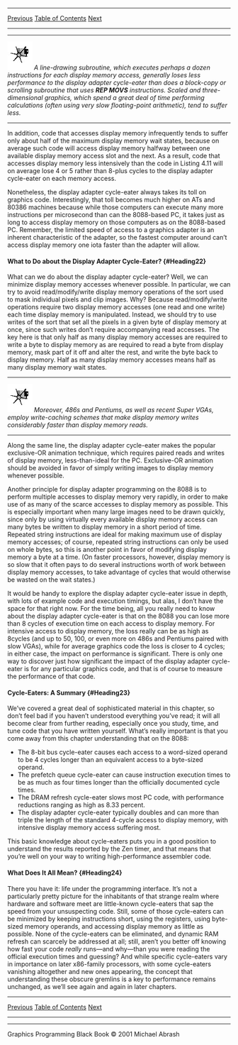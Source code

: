   ------------------------ --------------------------------- --------------------
  [Previous](04-09.html)   [Table of Contents](index.html)   [Next](05-01.html)
  ------------------------ --------------------------------- --------------------

  ------------------- ------------------------------------------------------------------------------------------------------------------------------------------------------------------------------------------------------------------------------------------------------------------------------------------------------------------------------------------------------------------------------------------------------------------------------------------
  ![](images/i.jpg)   *A line-drawing subroutine, which executes perhaps a dozen instructions for each display memory access, generally loses less performance to the display adapter cycle-eater than does a block-copy or scrolling subroutine that uses **REP MOVS** instructions. Scaled and three-dimensional graphics, which spend a great deal of time performing calculations (often using very slow floating-point arithmetic), tend to suffer less.*
  ------------------- ------------------------------------------------------------------------------------------------------------------------------------------------------------------------------------------------------------------------------------------------------------------------------------------------------------------------------------------------------------------------------------------------------------------------------------------

In addition, code that accesses display memory infrequently tends to
suffer only about half of the maximum display memory wait states,
because on average such code will access display memory halfway between
one available display memory access slot and the next. As a result, code
that accesses display memory less intensively than the code in Listing
4.11 will on average lose 4 or 5 rather than 8-plus cycles to the
display adapter cycle-eater on each memory access.

Nonetheless, the display adapter cycle-eater always takes its toll on
graphics code. Interestingly, that toll becomes much higher on ATs and
80386 machines because while those computers can execute many more
instructions per microsecond than can the 8088-based PC, it takes just
as long to access display memory on those computers as on the 8088-based
PC. Remember, the limited speed of access to a graphics adapter is an
inherent characteristic of the adapter, so the fastest computer around
can’t access display memory one iota faster than the adapter will allow.

#### What to Do about the Display Adapter Cycle-Eater? {#Heading22}

What can we do about the display adapter cycle-eater? Well, we can
minimize display memory accesses whenever possible. In particular, we
can try to avoid read/modify/write display memory operations of the sort
used to mask individual pixels and clip images. Why? Because
read/modify/write operations require two display memory accesses (one
read and one write) each time display memory is manipulated. Instead, we
should try to use writes of the sort that set all the pixels in a given
byte of display memory at once, since such writes don’t require
accompanying read accesses. The key here is that only half as many
display memory accesses are required to write a byte to display memory
as are required to read a byte from display memory, mask part of it off
and alter the rest, and write the byte back to display memory. Half as
many display memory accesses means half as many display memory wait
states.

  ------------------- --------------------------------------------------------------------------------------------------------------------------------------------------------------------------
  ![](images/i.jpg)   *Moreover, 486s and Pentiums, as well as recent Super VGAs, employ write-caching schemes that make display memory writes considerably faster than display memory reads.*
  ------------------- --------------------------------------------------------------------------------------------------------------------------------------------------------------------------

Along the same line, the display adapter cycle-eater makes the popular
exclusive-OR animation technique, which requires paired reads and writes
of display memory, less-than-ideal for the PC. Exclusive-OR animation
should be avoided in favor of simply writing images to display memory
whenever possible.

Another principle for display adapter programming on the 8088 is to
perform multiple accesses to display memory very rapidly, in order to
make use of as many of the scarce accesses to display memory as
possible. This is especially important when many large images need to be
drawn quickly, since only by using virtually every available display
memory access can many bytes be written to display memory in a short
period of time. Repeated string instructions are ideal for making
maximum use of display memory accesses; of course, repeated string
instructions can only be used on whole bytes, so this is another point
in favor of modifying display memory a byte at a time. (On faster
processors, however, display memory is so slow that it often pays to do
several instructions worth of work between display memory accesses, to
take advantage of cycles that would otherwise be wasted on the wait
states.)

It would be handy to explore the display adapter cycle-eater issue in
depth, with lots of example code and execution timings, but alas, I
don’t have the space for that right now. For the time being, all you
really need to know about the display adapter cycle-eater is that on the
8088 you can lose more than 8 cycles of execution time on each access to
display memory. For intensive access to display memory, the loss really
can be as high as 8cycles (and up to 50, 100, or even more on 486s and
Pentiums paired with slow VGAs), while for average graphics code the
loss is closer to 4 cycles; in either case, the impact on performance is
significant. There is only one way to discover just how significant the
impact of the display adapter cycle-eater is for any particular graphics
code, and that is of course to measure the performance of that code.

#### Cycle-Eaters: A Summary {#Heading23}

We’ve covered a great deal of sophisticated material in this chapter, so
don’t feel bad if you haven’t understood everything you’ve read; it will
all become clear from further reading, especially once you study, time,
and tune code that you have written yourself. What’s really important is
that you come away from this chapter understanding that on the 8088:

-   The 8-bit bus cycle-eater causes each access to a word-sized operand
    to be 4 cycles longer than an equivalent access to a byte-sized
    operand.
-   The prefetch queue cycle-eater can cause instruction execution times
    to be as much as four times longer than the officially documented
    cycle times.
-   The DRAM refresh cycle-eater slows most PC code, with performance
    reductions ranging as high as 8.33 percent.
-   The display adapter cycle-eater typically doubles and can more than
    triple the length of the standard 4-cycle access to display memory,
    with intensive display memory access suffering most.

This basic knowledge about cycle-eaters puts you in a good position to
understand the results reported by the Zen timer, and that means that
you’re well on your way to writing high-performance assembler code.

#### What Does It All Mean? {#Heading24}

There you have it: life under the programming interface. It’s not a
particularly pretty picture for the inhabitants of that strange realm
where hardware and software meet are little-known cycle-eaters that sap
the speed from your unsuspecting code. Still, some of those cycle-eaters
can be minimized by keeping instructions short, using the registers,
using byte-sized memory operands, and accessing display memory as little
as possible. None of the cycle-eaters can be eliminated, and dynamic RAM
refresh can scarcely be addressed at all; still, aren’t you better off
knowing how fast your code *really* runs—and why—than you were reading
the official execution times and guessing? And while specific
cycle-eaters vary in importance on later x86-family processors, with
some cycle-eaters vanishing altogether and new ones appearing, the
concept that understanding these obscure gremlins is a key to
performance remains unchanged, as we’ll see again and again in later
chapters.

  ------------------------ --------------------------------- --------------------
  [Previous](04-09.html)   [Table of Contents](index.html)   [Next](05-01.html)
  ------------------------ --------------------------------- --------------------

* * * * *

Graphics Programming Black Book © 2001 Michael Abrash
